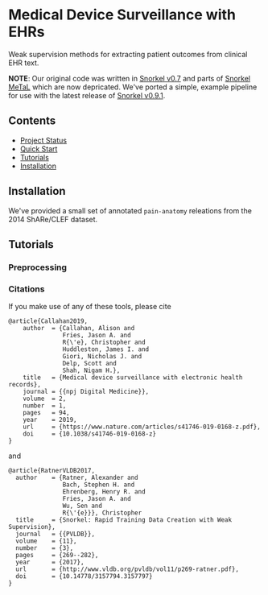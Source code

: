 # Medical Device Surveillance with EHRs

Weak supervision methods for extracting patient outcomes from clinical EHR text.

**NOTE**: Our original code was written in [Snorkel v0.7](https://github.com/snorkel-team/snorkel-extraction) and parts of [Snorkel MeTaL]() which are now depricated. We've ported a simple, example pipeline for use with the latest release of [Snorkel v0.9.1](https://github.com/snorkel-team/snorkel). 

## Contents
* [Project Status](#project-status)
* [Quick Start](#quick-start)
* [Tutorials](#tutorials)
* [Installation](#installation)

## Installation

We've provided a small set of annotated `pain-anatomy` releations from the 2014 ShARe/CLEF dataset. 


## Tutorials

### Preprocessing




### Citations

If you make use of any of these tools, please cite

	@article{Callahan2019,
		author  = {Callahan, Alison and 
		           Fries, Jason A. and 
		           R{\'e}, Christopher and
		           Huddleston, James I. and 
		           Giori, Nicholas J. and
		           Delp, Scott and 
		           Shah, Nigam H.},
		title   = {Medical device surveillance with electronic health records},
		journal = {{npj Digital Medicine}},
		volume  = 2,
		number  = 1,
		pages   = 94,
		year    = 2019,
		url     = {https://www.nature.com/articles/s41746-019-0168-z.pdf},
		doi     = {10.1038/s41746-019-0168-z}
	}
	
and

	@article{RatnerVLDB2017,
	  author    = {Ratner, Alexander and
	               Bach, Stephen H. and
	               Ehrenberg, Henry R. and
	               Fries, Jason A. and
	               Wu, Sen and
	               R{\'{e}}}, Christopher 
	  title     = {Snorkel: Rapid Training Data Creation with Weak Supervision},
	  journal   = {{PVLDB}},
	  volume    = {11},
	  number    = {3},
	  pages     = {269--282},
	  year      = {2017},
	  url       = {http://www.vldb.org/pvldb/vol11/p269-ratner.pdf},
	  doi       = {10.14778/3157794.3157797}
	}


